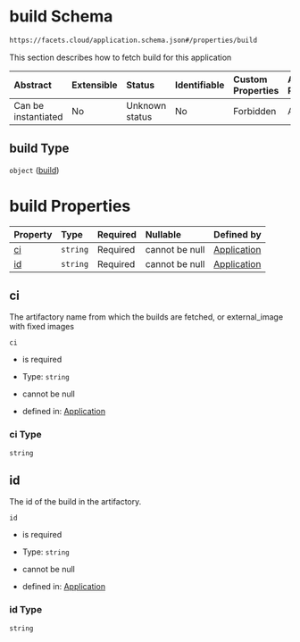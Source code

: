 # build Schema

```txt
https://facets.cloud/application.schema.json#/properties/build
```

This section describes how to fetch build for this application

| Abstract            | Extensible | Status         | Identifiable | Custom Properties | Additional Properties | Access Restrictions | Defined In                                                                                     |
| :------------------ | :--------- | :------------- | :----------- | :---------------- | :-------------------- | :------------------ | :--------------------------------------------------------------------------------------------- |
| Can be instantiated | No         | Unknown status | No           | Forbidden         | Allowed               | none                | [application.schema.json*](../../../assets/out/application.schema.json "open original schema") |

## build Type

`object` ([build](application-properties-build.md))

# build Properties

| Property  | Type     | Required | Nullable       | Defined by                                                                                                                                  |
| :-------- | :------- | :------- | :------------- | :------------------------------------------------------------------------------------------------------------------------------------------ |
| [ci](#ci) | `string` | Required | cannot be null | [Application](application-properties-build-properties-ci.md "https://facets.cloud/application.schema.json#/properties/build/properties/ci") |
| [id](#id) | `string` | Required | cannot be null | [Application](application-properties-build-properties-id.md "https://facets.cloud/application.schema.json#/properties/build/properties/id") |

## ci

The artifactory name from which the builds are fetched, or external_image with fixed images

`ci`

*   is required

*   Type: `string`

*   cannot be null

*   defined in: [Application](application-properties-build-properties-ci.md "https://facets.cloud/application.schema.json#/properties/build/properties/ci")

### ci Type

`string`

## id

The id of the build in the artifactory.

`id`

*   is required

*   Type: `string`

*   cannot be null

*   defined in: [Application](application-properties-build-properties-id.md "https://facets.cloud/application.schema.json#/properties/build/properties/id")

### id Type

`string`

